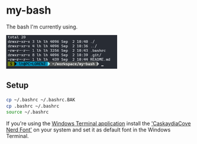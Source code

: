 # my-bash

The bash I'm currently using.

<img src="./preview.png" alt= “Preview” width="300px">

## Setup
```bash
cp ~/.bashrc ~/.bashrc.BAK
cp .bashrc ~/.bashrc
source ~/.bashrc
```

If you're using the [Windows Terminal application](https://apps.microsoft.com/store/detail/windows-terminal/9N0DX20HK701?hl=de-de&gl=de&icid=CNavAppsWindowsApps) install the ['CaskaydiaCove Nerd Font'](https://www.nerdfonts.com/font-downloads) on your system and set it as default font in the Windows Terminal.